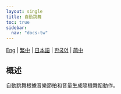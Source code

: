 ```yaml
---
layout: single
title: 自動跳舞
toc: true
sidebar:
  nav: "docs-tw"
---
```

[Eng](/dancexr/features/autodance) | [繁中](/tw/dancexr/features/autodance) | [日本語](/jp/dancexr/features/autodance) | [한국어](/kr/dancexr/features/autodance) | [简中](/zh/dancexr/features/autodance)


## 概述
自動跳舞根據音樂節拍和音量生成隨機舞蹈動作。